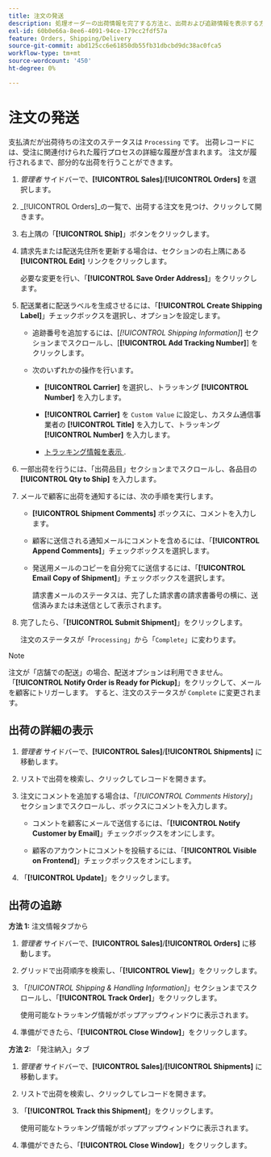 ```yaml
---
title: 注文の発送
description: 処理オーダーの出荷情報を完了する方法と、出荷および追跡情報を表示する方法を説明します。
exl-id: 60b0e66a-8ee6-4091-94ce-179cc2fdf57a
feature: Orders, Shipping/Delivery
source-git-commit: abd125cc6e61850db55fb31dbcbd9dc38ac0fca5
workflow-type: tm+mt
source-wordcount: '450'
ht-degree: 0%

---
```


# 注文の発送

支払済だが出荷待ちの注文のステータスは `Processing` です。 出荷レコードには、受注に関連付けられた履行プロセスの詳細な履歴が含まれます。 注文が履行されるまで、部分的な出荷を行うことができます。

1. _管理者_ サイドバーで、**[!UICONTROL Sales]**/**[!UICONTROL Orders]** を選択します。

1. _[!UICONTROL Orders]_の一覧で、出荷する注文を見つけ、クリックして開きます。

1. 右上隅の「**[!UICONTROL Ship]**」ボタンをクリックします。

1. 請求先または配送先住所を更新する場合は、セクションの右上隅にある **[!UICONTROL Edit]** リンクをクリックします。

   必要な変更を行い、「**[!UICONTROL Save Order Address]**」をクリックします。

1. 配送業者に配送ラベルを生成させるには、「**[!UICONTROL Create Shipping Label]**」チェックボックスを選択し、オプションを設定します。

   - 追跡番号を追加するには、[_[!UICONTROL Shipping Information]_] セクションまでスクロールし、[**[!UICONTROL Add Tracking Number]**] をクリックします。

   - 次のいずれかの操作を行います。

      - **[!UICONTROL Carrier]** を選択し、トラッキング **[!UICONTROL Number]** を入力します。

      - **[!UICONTROL Carrier]** を `Custom Value` に設定し、カスタム通信事業者の **[!UICONTROL Title]** を入力して、トラッキング **[!UICONTROL Number]** を入力します。

      - [ トラッキング情報を表示 ](#track-the-shipment).

1. 一部出荷を行うには、「出荷品目」セクションまでスクロールし、各品目の **[!UICONTROL Qty to Ship]** を入力します。

1. メールで顧客に出荷を通知するには、次の手順を実行します。

   - **[!UICONTROL Shipment Comments]** ボックスに、コメントを入力します。

   - 顧客に送信される通知メールにコメントを含めるには、「**[!UICONTROL Append Comments]**」チェックボックスを選択します。

   - 発送用メールのコピーを自分宛てに送信するには、「**[!UICONTROL Email Copy of Shipment]**」チェックボックスを選択します。

     請求書メールのステータスは、完了した請求書の請求書番号の横に、送信済みまたは未送信として表示されます。

1. 完了したら、「**[!UICONTROL Submit Shipment]**」をクリックします。

   注文のステータスが「`Processing`」から「`Complete`」に変わります。

>[!NOTE]
>
>注文が「店舗での配送」の場合、配送オプションは利用できません。 「**[!UICONTROL Notify Order is Ready for Pickup]**」をクリックして、メールを顧客にトリガーします。 すると、注文のステータスが `Complete` に変更されます。

## 出荷の詳細の表示

1. _管理者_ サイドバーで、**[!UICONTROL Sales]**/**[!UICONTROL Shipments]** に移動します。

1. リストで出荷を検索し、クリックしてレコードを開きます。

1. 注文にコメントを追加する場合は、「_[!UICONTROL Comments History]_」セクションまでスクロールし、ボックスにコメントを入力します。

   - コメントを顧客にメールで送信するには、「**[!UICONTROL Notify Customer by Email]**」チェックボックスをオンにします。

   - 顧客のアカウントにコメントを投稿するには、「**[!UICONTROL Visible on Frontend]**」チェックボックスをオンにします。

1. 「**[!UICONTROL Update]**」をクリックします。

## 出荷の追跡

**方法 1:** 注文情報タブから

1. _管理者_ サイドバーで、**[!UICONTROL Sales]**/**[!UICONTROL Orders]** に移動します。

1. グリッドで出荷順序を検索し、「**[!UICONTROL View]**」をクリックします。

1. 「_[!UICONTROL Shipping & Handling Information]_」セクションまでスクロールし、「**[!UICONTROL Track Order]**」をクリックします。

   使用可能なトラッキング情報がポップアップウィンドウに表示されます。

1. 準備ができたら、「**[!UICONTROL Close Window]**」をクリックします。

**方法 2:** 「発注納入」タブ

1. _管理者_ サイドバーで、**[!UICONTROL Sales]**/**[!UICONTROL Shipments]** に移動します。

1. リストで出荷を検索し、クリックしてレコードを開きます。

1. 「**[!UICONTROL Track this Shipment]**」をクリックします。

   使用可能なトラッキング情報がポップアップウィンドウに表示されます。

1. 準備ができたら、「**[!UICONTROL Close Window]**」をクリックします。
